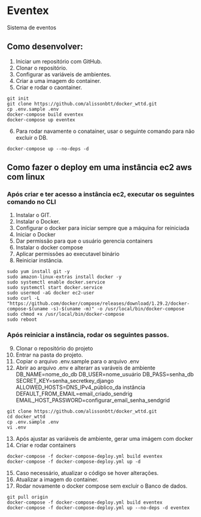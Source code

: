 # Eventex

Sistema de eventos 
## Como desenvolver:
1. Iniciar um repositório com GitHub.
2. Clonar o repositório.
3. Configurar as variáveis de ambientes.
4. Criar a uma imagem do container.
5. Criar e rodar o caontainer.


```
git init
git clone https://github.com/alissonbtt/docker_wttd.git
cp .env.sample .env
docker-compose build eventex
docker-compose up eventex
```

6. Para rodar navamente o conatainer, usar o seguinte comando para não excluir  o DB.

```
docker-compose up --no-deps -d
```

## Como fazer o deploy em uma instância ec2 aws com linux

### Após criar e ter acesso a instância ec2, executar os seguintes comando no CLI

1. Instalar o GIT.
2. Instalar o Docker.
3. Configurar o docker para iniciar sempre que a máquina for reiniciada
4. Iniciar o Docker
5. Dar permissão para que o usuário gerencia containers
6. Instalar o docker compose
7. Aplicar permissões ao executavel binário
8. Reiniciar instância.
```
sudo yum install git -y
sudo amazon-linux-extras install docker -y
sudo systemctl enable docker.service
sudo systemctl start docker.service
sudo usermod -aG docker ec2-user
sudo curl -L "https://github.com/docker/compose/releases/download/1.29.2/docker-compose-$(uname -s)-$(uname -m)" -o /usr/local/bin/docker-compose
sudo chmod +x /usr/local/bin/docker-compose
sudo reboot
```
### Após reiniciar a instância, rodar os seguintes passos.

9. Clonar o repositório do projeto
10. Entrar na pasta do projeto.
11. Copiar o arquivo .env.sample para o arquivo .env
12. Abrir ao arquivo .env e alterarr as varáveis de ambiente
DB_NAME=nome_do_db
DB_USER=nome_usuário
DB_PASS=senha_db
SECRET_KEY=senha_secretkey_django
ALLOWED_HOSTS=DNS_IPv4_público_da instância
DEFAULT_FROM_EMAIL=email_criado_sendrig
EMAIL_HOST_PASSWORD=configurar_email_senha_sendgrid

```
git clone https://github.com/alissonbtt/docker_wttd.git
cd docker_wttd
cp .env.sample .env
vi .env
```
13. Após ajustar as variáveis de ambiente, gerar uma imágem com docker
14. Criar e rodar containers

```
docker-compose -f docker-compose-deploy.yml build eventex
docker-compose -f docker-compose-deploy.yml up -d
```

15. Caso necessário, atualizar o código se hover alterações.
16. Atualizar a imagem do container.
17. Rodar novamente o docker compose sem excluir o Banco de dados.

``` 
git pull origin
docker-compose -f docker-compose-deploy.yml build eventex
docker-compose -f docker-compose-deploy.yml up --no-deps -d eventex
```